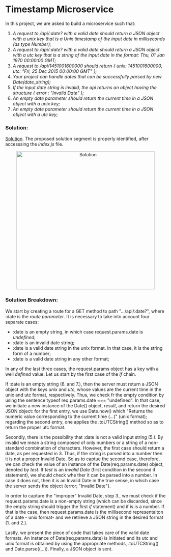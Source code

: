 # Timestamp Microservice

In this project, we are asked to build a microservice such that:

1. *A request to /api/:date? with a valid date should return a JSON object with a unix key that is a Unix timestamp of the input date in milliseconds (as type Number);*
2. *A request to /api/:date? with a valid date should return a JSON object with a utc key that is a string of the input date in the format: Thu, 01 Jan 1970 00:00:00 GMT;*
3. *A request to /api/1451001600000 should return { unix: 1451001600000, utc: "Fri, 25 Dec 2015 00:00:00 GMT" };*
4. *Your project can handle dates that can be successfully parsed by new Date(date_string);*
5. *If the input date string is invalid, the api returns an object having the structure { error : "Invalid Date" };*
6. *An empty date parameter should return the current time in a JSON object with a unix key;*
7. *An empty date parameter should return the current time in a JSON object with a utc key;*


### Solution:

[Solution](https://replit.com/join/leuyabzstx-minip). The proposed solution segment is properly identified, after accesssing the *index.js* file.

<p align="center" width="100%"><img width="434" alt="Solution" src="https://user-images.githubusercontent.com/73555298/188279004-5905db6a-1037-4432-95b6-f859ea21cb79.png">
  </p>

### Solution Breakdown:

We start by creating a route for a GET method to path ".../api/:date?", where :date is the *route parameter*. It is necessary to take into account four separate cases:

- :date is an empty string, in which case request.params.date is *undefined*;
- :date is an invalid date string;
- :date is a valid date string in the unix format. In that case, it is the string form of a number;
- :date is a valid date string in any other format;

In any of the last three cases, the request.params object has a key with a well *defined* value. Let us start by the first case of the *if* chain.

If :date is an empty string (6. and 7.), then the server must return a JSON object with the keys *unix* and *utc*, whose values are the current time in the unix and utc format, respectively. Thus, we check fr the empty condition by using the sentence typeof req.params.date === "undefined". In that case, we initiate a new instance of the Date() object, *result*, and return the desired JSON object: for the first entry, we use Date.now() which "Returns the numeric value corresponding to the current time (...)" (unix format); regarding the second entry, one applies the .toUTCString() method so as to return the proper utc format.

Secondly, there is the possibility that :date is not a valid input string (5.). By invalid we mean a string composed of only numbers or a string of a non-standard combination of characters. However, the first case should return a date, as per requested in 3. Thus, if the string is parsed into a number then it is not a proper Invalid Date. So as to captue the second case, therefore, we can check the value of an instance of the Date(req.params.date) object, denoted by *test*. If *test* is an *Invalid Date* (first condition in the second if statement), we should check whe ther it can be parsed into a number. In case it does not, then it is an Invalid Date in the true sense, in which case the server sends the object {error; "Invalid Date"}.

In order to capture the "improper" Invalid Date, step 3., we must check if the request.params.date is a non-empty string (which can be discarded, since the empty string should trigger the first *if* statement) and if is is a number. If that is the case, then request.params.date is the millisecond representaiton of a date - unix format- and we retrieve a JSON string in the desired format (1. and 2.).

Lastly, we present the piece of code that takes care of the valid date formats. An instance of Date(req.params.date) is initiated and its utc and unix format is obtained by using the appropriate methods, .toUTCString() and Date.parse((...)). Finally, a JSON object is sent.
